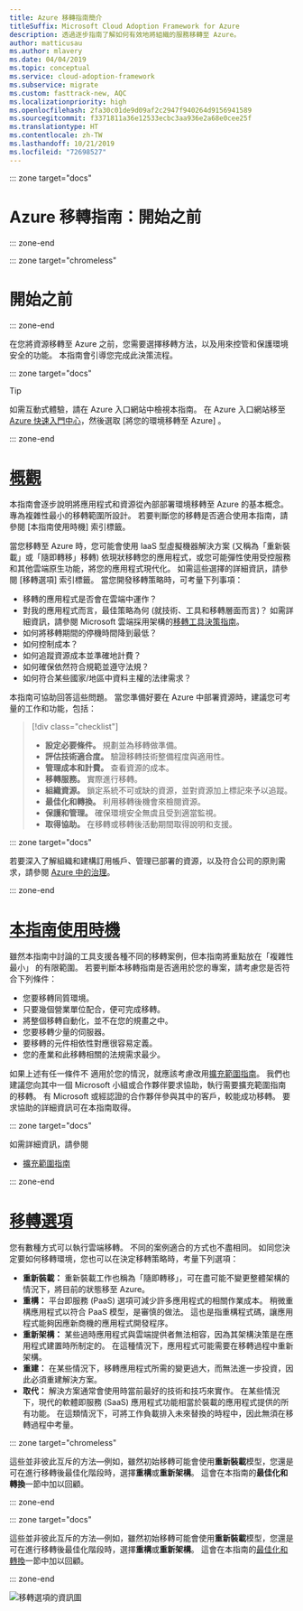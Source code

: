 ```yaml
---
title: Azure 移轉指南簡介
titleSuffix: Microsoft Cloud Adoption Framework for Azure
description: 透過逐步指南了解如何有效地將組織的服務移轉至 Azure。
author: matticusau
ms.author: mlavery
ms.date: 04/04/2019
ms.topic: conceptual
ms.service: cloud-adoption-framework
ms.subservice: migrate
ms.custom: fasttrack-new, AQC
ms.localizationpriority: high
ms.openlocfilehash: 2fa30c01de9d09af2c2947f940264d9156941589
ms.sourcegitcommit: f3371811a36e12533ecbc3aa936e2a68e0cee25f
ms.translationtype: HT
ms.contentlocale: zh-TW
ms.lasthandoff: 10/21/2019
ms.locfileid: "72698527"
---
```

::: zone target="docs"

# <a name="azure-migration-guide-before-you-start"></a>Azure 移轉指南：開始之前

::: zone-end

::: zone target="chromeless"

# <a name="before-you-start"></a>開始之前

::: zone-end

在您將資源移轉至 Azure 之前，您需要選擇移轉方法，以及用來控管和保護環境安全的功能。 本指南會引導您完成此決策流程。

::: zone target="docs"

> [!TIP]
> 如需互動式體驗，請在 Azure 入口網站中檢視本指南。 在 Azure 入口網站移至 [Azure 快速入門中心](https://portal.azure.com/?feature.quickstart=true#blade/Microsoft_Azure_Resources/QuickstartCenterBlade)，然後選取 [將您的環境移轉至 Azure]  。

::: zone-end

# <a name="overviewtaboverview"></a>[概觀](#tab/Overview)

本指南會逐步說明將應用程式和資源從內部部署環境移轉至 Azure 的基本概念。 專為複雜性最小的移轉範圍所設計。 若要判斷您的移轉是否適合使用本指南，請參閱 [本指南使用時機]  索引標籤。

當您移轉至 Azure 時，您可能會使用 IaaS 型虛擬機器解決方案 (又稱為「重新裝載」或「隨即轉移」移轉) 依現狀移轉您的應用程式，或您可能彈性使用受控服務和其他雲端原生功能，將您的應用程式現代化。 如需這些選擇的詳細資訊，請參閱 [移轉選項]  索引標籤。 當您開發移轉策略時，可考量下列事項：

- 移轉的應用程式是否會在雲端中運作？
- 對我的應用程式而言，最佳策略為何 (就技術、工具和移轉層面而言)？ 如需詳細資訊，請參閱 Microsoft 雲端採用架構的[移轉工具決策指南](../../decision-guides/migrate-decision-guide/index.md)。
- 如何將移轉期間的停機時間降到最低？
- 如何控制成本？
- 如何追蹤資源成本並準確地計費？
- 如何確保依然符合規範並遵守法規？
- 如何符合某些國家/地區中資料主權的法律需求？

本指南可協助回答這些問題。 當您準備好要在 Azure 中部署資源時，建議您可考量的工作和功能，包括：

> [!div class="checklist"]
>
> - **設定必要條件。** 規劃並為移轉做準備。
> - **評估技術適合度。** 驗證移轉技術整備程度與適用性。
> - **管理成本和計費。** 查看資源的成本。
> - **移轉服務。** 實際進行移轉。
> - **組織資源。** 鎖定系統不可或缺的資源，並對資源加上標記來予以追蹤。
> - **最佳化和轉換。** 利用移轉後機會來檢閱資源。
> - **保護和管理。** 確保環境安全無虞且受到適當監視。
> - **取得協助。** 在移轉或移轉後活動期間取得說明和支援。

::: zone target="docs"

若要深入了解組織和建構訂用帳戶、管理已部署的資源，以及符合公司的原則需求，請參閱 [Azure 中的治理](https://docs.microsoft.com/azure/security/governance-in-azure)。

::: zone-end

# <a name="when-to-use-this-guidetabwhentousethisguide"></a>[本指南使用時機](#tab/WhenToUseThisGuide)

雖然本指南中討論的工具支援各種不同的移轉案例，但本指南將重點放在「複雜性最小」  的有限範圍。 若要判斷本移轉指南是否適用於您的專案，請考慮您是否符合下列條件：

- 您要移轉同質環境。
- 只要幾個營業單位配合，便可完成移轉。
- 將整個移轉自動化，並不在您的規畫之中。
- 您要移轉少量的伺服器。
- 要移轉的元件相依性對應很容易定義。
- 您的產業和此移轉相關的法規需求最少。

如果上述有任一條件不  適用於您的情況，就應該考慮改用[擴充範圍指南](../expanded-scope/index.md)。 我們也建議您向其中一個 Microsoft 小組或合作夥伴要求協助，執行需要擴充範圍指南的移轉。 有 Microsoft 或經認證的合作夥伴參與其中的客戶，較能成功移轉。 要求協助的詳細資訊可在本指南取得。

<!-- markdownlint-enable MD033 -->

::: zone target="docs"

如需詳細資訊，請參閱

- [擴充範圍指南](../expanded-scope/index.md)

::: zone-end

# <a name="migration-optionstabmigrationoptions"></a>[移轉選項](#tab/MigrationOptions)

您有數種方式可以執行雲端移轉。 不同的案例適合的方式也不盡相同。 如同您決定要如何移轉環境，您也可以在決定移轉策略時，考量下列選項：

- **重新裝載：** 重新裝載工作也稱為「隨即轉移」，可在盡可能不變更整體架構的情況下，將目前的狀態移至 Azure。
- **重構：** 平台即服務 (PaaS) 選項可減少許多應用程式的相關作業成本。 稍微重構應用程式以符合 PaaS 模型，是審慎的做法。 這也是指重構程式碼，讓應用程式能夠因應新商機的應用程式開發程序。
- **重新架構：** 某些過時應用程式與雲端提供者無法相容，因為其架構決策是在應用程式建置時所制定的。 在這種情況下，應用程式可能需要在移轉過程中重新架構。
- **重建：** 在某些情況下，移轉應用程式所需的變更過大，而無法進一步投資，因此必須重建解決方案。
- **取代：** 解決方案通常會使用時當前最好的技術和技巧來實作。 在某些情況下，現代的軟體即服務 (SaaS) 應用程式功能相當於裝載的應用程式提供的所有功能。 在這類情況下，可將工作負載排入未來替換的時程中，因此無須在移轉過程中考量。

::: zone target="chromeless"

這些並非彼此互斥的方法&mdash;例如，雖然初始移轉可能會使用**重新裝載**模型，您還是可在進行移轉後最佳化階段時，選擇**重構**或**重新架構**。 這會在本指南的**最佳化和轉換**一節中加以回顧。

::: zone-end

::: zone target="docs"

這些並非彼此互斥的方法&mdash;例如，雖然初始移轉可能會使用**重新裝載**模型，您還是可在進行移轉後最佳化階段時，選擇**重構**或**重新架構**。 這會在本指南的[最佳化和轉換](./optimize-and-transform.md)一節中加以回顧。

::: zone-end

![移轉選項的資訊圖](../../_images/migrate/migration-options.png)
